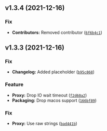 <!--next-version-placeholder-->

## v1.3.4 (2021-12-16)
### Fix
* **Contributors:** Removed contributor ([`6f6b4c1`](https://github.com/dopstar/psychic-potato/commit/6f6b4c1cf3d98685124d92cbe2ac0539d7f08616))

## v1.3.3 (2021-12-16)
### Fix
* **Changelog:** Added placeholder ([`b95c868`](https://github.com/dopstar/psychic-potato/commit/b95c868f1b42ff77f353e2fb12788196bc7a7eff))

### Feature
* **Proxy:** Drop IO wait timeout ([`f2d60a2`](https://github.com/dopstar/psychic-potato/commit/f2d60a213a709906e8e2470276f5a24e40cb6f72))
* **Packaging:** Drop macos support ([`166bf89`](https://github.com/dopstar/psychic-potato/commit/166bf898f030e391447ea2c492f080cca398200b))

### Fix
* **Proxy:** Use raw strings ([`bad441b`](https://github.com/dopstar/psychic-potato/commit/bad441b4842975d898123cf7b79949cfbb1019cb))
